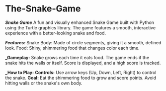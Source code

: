 # The-Snake-Game
**_Snake Game_**
A fun and visually enhanced Snake Game built with Python using the Turtle graphics library. The game features a smooth, interactive experience with a better-looking snake and food.

**_Features:_**
Snake Body: Made of circle segments, giving it a smooth, defined look.
Food: Shiny, shimmering food that changes color each time.

**_Gameplay:**
Snake grows each time it eats food.
The game ends if the snake hits the walls or itself.
Score is displayed, and a high score is tracked.

**_How to Play:**
**Controls:**
Use arrow keys (Up, Down, Left, Right) to control the snake.
**Goal:**
Eat the shimmering food to grow and score points.
Avoid hitting walls or the snake's own body.
